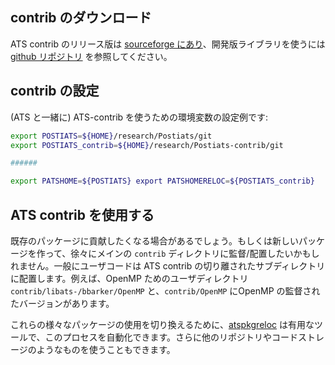 ## contrib のダウンロード

ATS contrib のリリース版は [sourceforge
にあり](https://sourceforge.net/projects/ats2-lang-contrib/)、開発版ライブラリを使うには
[github リポジトリ](https://github.com/githwxi/ATS-Postiats-contrib) を参照してください。

## contrib の設定

(ATS と一緒に) ATS-contrib を使うための環境変数の設定例です:

```bash
export POSTIATS=${HOME}/research/Postiats/git
export POSTIATS_contrib=${HOME}/research/Postiats-contrib/git

######

export PATSHOME=${POSTIATS} export PATSHOMERELOC=${POSTIATS_contrib}
```


## ATS contrib を使用する

既存のパッケージに貢献したくなる場合があるでしょう。もしくは新しいパッケージを作って、徐々にメインの `contrib`
ディレクトリに監督/配置したいかもしれません。一般にユーザコードは ATS contrib
の切り離されたサブディレクトリに配置します。例えば、OpenMP ためのユーザディレクトリ
`contrib/libats-/bbarker/OpenMP` と、`contrib/OpenMP` にOpenMP
の監督されたバージョンがあります。

これらの様々なパッケージの使用を切り換えるために、[atspkgreloc](atspkgreloc.md)
は有用なツールで、このプロセスを自動化できます。さらに他のリポジトリやコードストレージのようなものを使うこともできます。
